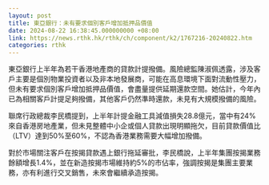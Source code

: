 ```yaml
---
layout: post
title: 東亞銀行：未有要求個別客戶增加抵押品價值
date: 2024-08-22 16:38:45.000000000 +08:00
link: https://news.rthk.hk/rthk/ch/component/k2/1767216-20240822.htm
categories: rthk
---
```


東亞銀行上半年為若干香港地產商的貸款計提撥備。風險總監陳淑佩透露，涉及客戶主要是個別物業投資者以及非本地發展商，可能在高息環境下面對流動性壓力，但未有要求個別客戶增加抵押品價值，會盡量提供延期還款空間。她估計，今年內已為相關客戶計提足夠撥備，其他客戶仍然準時還款，未見有大規模撥備的風險。

聯席行政總裁李民橋提到，上半年計提金融工具減值損失28.8億元，當中有24%來自香港房地產業，但未見整體中小企或個人貸款出現明顯拖欠，目前貸款價值比（LTV）達到50%至60%，不認為香港業務需要大幅增加撥備。

對於市場關注客戶在按揭貸款遇上銀行拖延審批，李民橋說，上半年集團按揭業務餘額增長1.4%，並在新造按揭市場維持約5%的市佔率，強調按揭是集團主要業務，亦有利進行交叉銷售，未來會繼續承造按揭。
